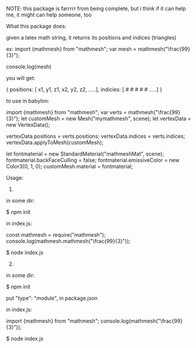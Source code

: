 NOTE: 
this package is farrrrr from being complete, but i think if it can help me, it might can help someone, too


What this package does:

given a latex math string, it returns its positions and indices (triangles)

ex:
import {mathmesh} from "mathmesh";
var mesh = mathmesh("\\frac{99}{3}");

console.log(mesh)

you will get:

{
   positions: [ x1, y1, z1, x2, y2, z2, .....],
  indicies: [ # # # # # .....]
}


to use in babylon:

import {mathmesh} from "mathmesh";
var verts = mathmesh("\\frac{99}{3}");
let customMesh = new Mesh("mymathmesh", scene);
let vertexData = new VertexData();

vertexData.positions = verts.positions;
vertexData.indices = verts.indices;
vertexData.applyToMesh(customMesh);

let fontmaterial = new StandardMaterial("mathmeshMat", scene);
fontmaterial.backFaceCulling = false;
fontmaterial.emissiveColor = new Color3(0, 1, 0);
customMesh.material = fontmaterial;


Usage:

1.
in some dir:

$ npm init

in index.js:

const mathmesh = require("mathmesh");
console.log(mathmesh.mathmesh("\\frac{99}{3}"));


$ node index.js

2.
in some dir:

$ npm init

put  "type": "module",   in package.json

in index.js:

import {mathmesh} from "mathmesh";
console.log(mathmesh("\\frac{99}{3}"));

$ node index.js


